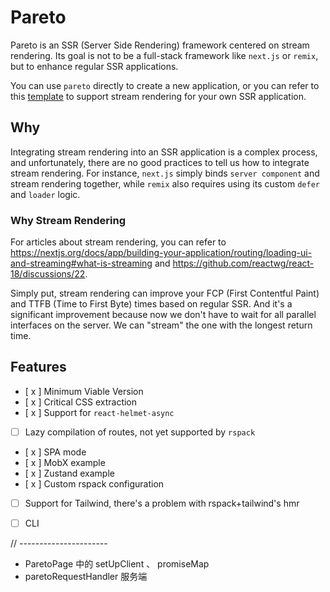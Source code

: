 # Pareto

Pareto is an SSR (Server Side Rendering) framework centered on stream rendering. Its goal is not to be a full-stack framework like `next.js` or `remix`, but to enhance regular SSR applications.

You can use `pareto` directly to create a new application, or you can refer to this [template](./examples/base/) to support stream rendering for your own SSR application.

## Why

Integrating stream rendering into an SSR application is a complex process, and unfortunately, there are no good practices to tell us how to integrate stream rendering. For instance, `next.js` simply binds `server component` and stream rendering together, while `remix` also requires using its custom `defer` and `loader` logic.

### Why Stream Rendering

For articles about stream rendering, you can refer to <https://nextjs.org/docs/app/building-your-application/routing/loading-ui-and-streaming#what-is-streaming> and <https://github.com/reactwg/react-18/discussions/22>.

Simply put, stream rendering can improve your FCP (First Contentful Paint) and TTFB (Time to First Byte) times based on regular SSR. And it's a significant improvement because now we don't have to wait for all parallel interfaces on the server. We can "stream" the one with the longest return time.

## Features

- [ x ] Minimum Viable Version
- [ x ] Critical CSS extraction
- [ x ] Support for `react-helmet-async`
- [ ] Lazy compilation of routes, not yet supported by `rspack`
- [ x ] SPA mode
- [ x ] MobX example
- [ x ] Zustand example
- [ x ] Custom rspack configuration
- [ ] Support for Tailwind, there's a problem with rspack+tailwind's hmr
- [ ] CLI


// ----------------------

- ParetoPage 中的 setUpClient 、 promiseMap
- paretoRequestHandler 服务端


